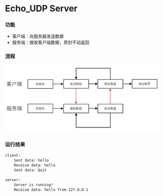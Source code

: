 # Echo_UDP Server

### 功能
- 客户端：向服务器发送数据
- 服务端：接收客户端数据，原封不动返回

### 流程

![img](../../img/3.png)

### 运行结果
```text
client:
    Sent data: hello
    Receive data: hello
    Sent data: Quit

server:
    Server is running!
    Receive data: hello from 127.0.0.1
```